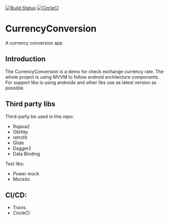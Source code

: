 [![Build Status](https://travis-ci.org/chrisynchen/CurrencyConversion.svg?branch=master)](https://travis-ci.org/chrisynchen/CurrencyConversion)
[![CircleCI](https://circleci.com/gh/chrisynchen/CurrencyConversion.svg?style=svg&circle-token=2cbbfdf7ab9af39b69a7b6cb37e8c291d5ee8334)](https://circleci.com/gh/chrisynchen/CurrencyConversion)
# CurrencyConversion
A currency conversion app

## Introduction
The CurrencyConversion is a demo for check exchange currency rate. The whole project is using MVVM to follow android architecture components. For support libs is using androidx and other libs use as latest version as possible.

## Third party libs
Third-party be used in this repo:

- Rxjava2
- OkHttp
- retrofit
- Glide
- Dagger2
- Data Binding

Test libs:

- Power mock
- Mockito

## CI/CD:

- Travis
- CircleCI
